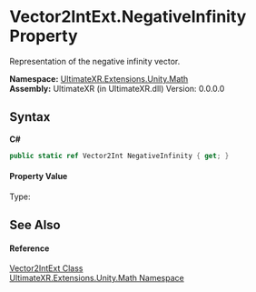 # Vector2IntExt.NegativeInfinity Property 
 

Representation of the negative infinity vector.

**Namespace:**&nbsp;<a href="N_UltimateXR_Extensions_Unity_Math">UltimateXR.Extensions.Unity.Math</a><br />**Assembly:**&nbsp;UltimateXR (in UltimateXR.dll) Version: 0.0.0.0

## Syntax

**C#**<br />
``` C#
public static ref Vector2Int NegativeInfinity { get; }
```


#### Property Value
Type: 

## See Also


#### Reference
<a href="T_UltimateXR_Extensions_Unity_Math_Vector2IntExt">Vector2IntExt Class</a><br /><a href="N_UltimateXR_Extensions_Unity_Math">UltimateXR.Extensions.Unity.Math Namespace</a><br />